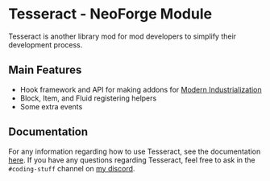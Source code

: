 # Tesseract - NeoForge Module

Tesseract is another library mod for mod developers to simplify their development process.

## Main Features

- Hook framework and API for making addons for [Modern Industrialization](https://modrinth.com/mod/modern-industrialization)
- Block, Item, and Fluid registering helpers
- Some extra events

## Documentation

For any information regarding how to use Tesseract, see the documentation [here](https://github.com/Swedz/tesseract-neoforge/tree/master/docs). If you have any questions regarding Tesseract, feel free to ask in the `#coding-stuff` channel on [my discord](https://discord.gg/vNaqDzSNaB).